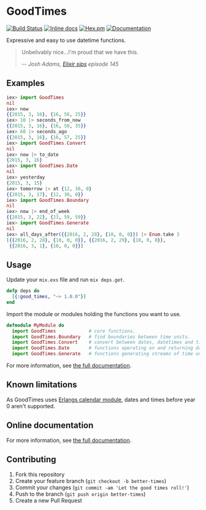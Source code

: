 # GoodTimes

[![Build Status](https://travis-ci.org/DevL/good_times.svg?branch=master)](https://travis-ci.org/DevL/good_times)
[![Inline docs](http://inch-ci.org/github/DevL/good_times.svg?branch=master)](http://inch-ci.org/github/DevL/good_times)
[![Hex.pm](https://img.shields.io/hexpm/v/good_times.svg)](https://hex.pm/packages/good_times)
[![Documentation](https://img.shields.io/badge/Documentation-online-c800c8.svg)](http://hexdocs.pm/good_times)

Expressive and easy to use datetime functions.

> Unbelivably nice...I'm proud that we have this.
>
> -- _Josh Adams, [Elixir sips](http://elixirsips.com) episode 145_

## Examples

```elixir
iex> import GoodTimes
nil
iex> now
{{2015, 3, 16}, {16, 58, 25}}
iex> 10 |> seconds_from_now
{{2015, 3, 16}, {16, 58, 35}}
iex> 60 |> seconds_ago
{{2015, 3, 16}, {16, 57, 25}}
iex> import GoodTimes.Convert
nil
iex> now |> to_date
{2015, 3, 16}
iex> import GoodTimes.Date
nil
iex> yesterday
{2015, 3, 15}
iex> tomorrow |> at {12, 30, 0}
{{2015, 3, 17}, {12, 30, 0}}
iex> import GoodTimes.Boundary
nil
iex> now |> end_of_week
{{2015, 3, 22}, {23, 59, 59}}
iex> import GoodTimes.Generate
nil
iex> all_days_after({{2016, 2, 28}, {10, 0, 0}}) |> Enum.take 3
[{{2016, 2, 28}, {10, 0, 0}}, {{2016, 2, 29}, {10, 0, 0}},
 {{2016, 3, 1}, {10, 0, 0}}]
```

## Usage

Update your `mix.exs` file and run `mix deps.get`.
```elixir
defp deps do
  [{:good_times, "~> 1.0.0"}]
end
```

Import the module or modules holding the functions you want to use.
```elixir
defmodule MyModule do
  import GoodTimes            # core functions.
  import GoodTimes.Boundary   # find boundaries between time units.
  import GoodTimes.Convert    # convert between dates, datetimes and times.
  import GoodTimes.Date       # functions operating on and returning dates.
  import GoodTimes.Generate   # functions generating streams of time units.
```

For more information, see [the full documentation](http://hexdocs.pm/good_times/).

## Known limitations

As GoodTimes uses [Erlangs calendar module](http://erlang.org/doc/man/calendar.html), dates and times before year 0 aren't supported.

## Online documentation

For more information, see [the full documentation](http://hexdocs.pm/good_times).

## Contributing

1. Fork this repository
2. Create your feature branch (`git checkout -b better-times`)
3. Commit your changes (`git commit -am 'Let the good times roll!'`)
4. Push to the branch (`git push origin better-times`)
5. Create a new Pull Request
